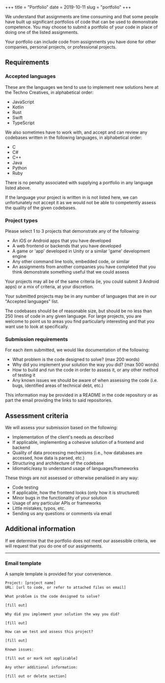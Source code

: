 +++
title = "Portfolio"
date = 2019-10-11
slug = "portfolio"
+++

We understand that assignments are time consuming and that some people have built up significant portfolios of code that can be used to demonstrate competence. You may choose to submit a portfolio of your code in place of doing one of the listed assignments.

Your portfolio can include code from assignments you have done for other companies, personal projects, or professional projects.

## Requirements

### Accepted languages

These are the languages we tend to use to implement new solutions here at the Techno Creatives, in alphabetical order:

- JavaScript
- Kotlin
- Rust
- Swift
- TypeScript

We also sometimes have to work with, and accept and can review any codebases written in the following languages, in alphabetical order:

- C
- C#
- C++
- Java
- Python
- Ruby

There is no penalty associated with supplying a portfolio in any language listed above.

If the language your project is written in is not listed here, we can unfortunately not accept it as we would not be able to competently assess the quality of the given codebases.

### Project types

Please select 1 to 3 projects that demonstrate any of the following:

- An iOS or Android apps that you have developed
- A web frontend or backends that you have developed
- A game or 'app' developed in Unity or a similar 'game' development engine
- Any other command line tools, embedded code, or similar
- An assignments from another companies you have completed that you think demonstrate something useful that we could assess

Your projects may all be of the same criteria (ie, you could submit 3 Android apps) or a mix of criteria, at your discretion.

Your submitted projects may be in any number of languages that are in our "Accepted languages" list.

The codebases should be of reasonable size, but should be no less than 250 lines of code in any given language. For large projects, you are welcome to point us to areas you find particularly interesting and that you want use to look at specifically.

### Submission requirements

For each item submitted, we would like documentation of the following:

- What problem is the code designed to solve? (max 200 words)
- Why did you implement your solution the way you did? (max 500 words)
- How to build and run the code in order to assess it, or any other method of testing it
- Any known issues we should be aware of when assessing the code (i.e. bugs, identified areas of technical debt, etc.)

This information may be provided in a README in the code repository or as part the email providing the links to said repositories.

## Assessment criteria

We will assess your submission based on the following:

- Implementation of the client's needs as described
- If applicable, implementing a cohesive solution of a frontend and backend
- Quality of data processing mechanisms (i.e., how databases are accessed, how data is parsed, etc.)
- Structuring and architecture of the codebase
- Idiomatic/easy to understand usage of languages/frameworks

These things are not assessed or otherwise penalised in any way:

- Code testing
- If applicable, how the frontend looks (only how it is structured)
- Minor bugs in the functionality of your solution
- Usage of any particular APIs or frameworks
- Little mistakes, typos, etc.
- Sending us any questions or comments via email

## Additional information

If we determine that the portfolio does not meet our assessible criteria, we will request that you 
do one of our assignments.

---

### Email template

A sample template is provided for your convenience.

```txt
Project: [project name]
URL: [url to code, or refer to attached files on email]

What problem is the code designed to solve?

[fill out]

Why did you implement your solution the way you did?

[fill out]

How can we test and assess this project?

[fill out]

Known issues:

[fill out or mark not applicable]

Any other additional information:

[fill out or delete section]
```
